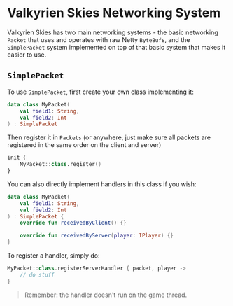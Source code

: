 # Valkyrien Skies Networking System

Valkyrien Skies has two main networking systems - the basic networking `Packet`
that
uses and operates with raw Netty `ByteBuf`s, and the `SimplePacket` system
implemented on top of that basic system that makes it easier to use.

## `SimplePacket`

To use `SimplePacket`, first create your own class implementing it:

```kt
data class MyPacket(
    val field1: String,
    val field2: Int
) : SimplePacket
```

Then register it in `Packets` (or anywhere, just make sure all packets are
registered in the same order on the client and server)

```kt
init {
    MyPacket::class.register()
}
```

You can also directly implement handlers in this class if you wish:

```kt
data class MyPacket(
    val field1: String,
    val field2: Int
) : SimplePacket {
    override fun receivedByClient() {}

    override fun receivedByServer(player: IPlayer) {}
}
```

To register a handler, simply do:

```kt
MyPacket::class.registerServerHandler { packet, player ->
    // do stuff
}
```

> Remember: the handler doesn't run on the game thread.








